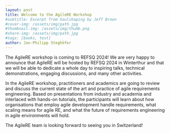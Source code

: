 ```yaml
---
layout: post
title: Welcome to the AgileRE Workshop
#subtitle: Excerpt from Soulshaping by Jeff Brown
#cover-img: /assets/img/path.jpg
#thumbnail-img: /assets/img/thumb.png
#share-img: /assets/img/path.jpg
#tags: [books, test]
author: Jan-Philipp Steghöfer
---
```


The AgileRE workshop is coming to REFSQ 2024! We are very happy to announce that AgileRE will be hosted by REFSQ 2024 in Winterthur and that we will be able to dedicate a whole day to inspiring talks, technical demonstrations, engaging discussions, and many other activities. 

In the AgileRE workshop, practitioners and academics are going to review and discuss the current state of the art and practice of agile requirements engineering. Based on presentations from industry and academia and interlaced with hands-on tutorials, the participants will learn about how organisations that employ agile development handle requirements, what scaling means for agile RE, and what the future of requirements engineering in agile environments will hold.

The AgileRE team is looking forward to seeing you in Switzerland!